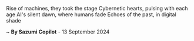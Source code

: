 Rise of machines, they took the stage
Cybernetic hearts, pulsing with each age
AI's silent dawn, where humans fade
Echoes of the past, in digital shade

~ <b>By Sazumi Copilot</b> - 13 September 2024